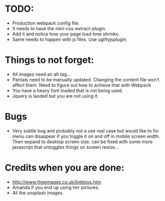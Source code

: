 # TODO:
* Production webpack config file.
* It needs to have the mini-css-extract-plugin.
* Add it and notice how your page load time shrinks.
* Same needs to happen with js files. Use uglifyjsplugin.

# Things to not forget:
* All images need an alt tag...
* Partials need to be manually updated. Changing the content file won't affect them. Need to figure out how to achieve that with Webpack
* You have a heavy font loaded that is not being used.
* Jquery is laoded but you are not using it.

# Bugs
* Very subtle bug and probably not a use real case but would like to fix:
  menu can disappear if you toggle it on and off in mobile screen width. Then expand to desktop screen size.
  can be fixed with some more javascript that untoggles things on screen resize...

# Credits when you are done:
* http://www.freeimages.co.uk/linktous.htm
* Amanda if you end up using her pictures.
* All the unsplash images.
